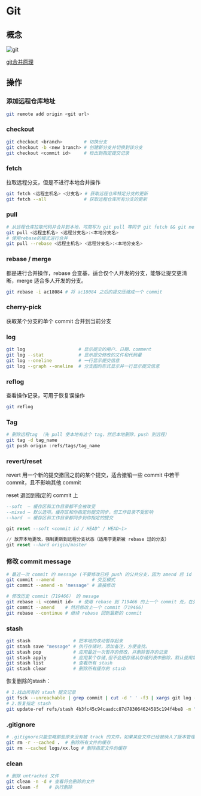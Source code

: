 # Git

 ## 概念

![git](http://qiniu.houserqu.com/ec7210655b4d4fc4afcd1466d9aa2343~tplv-k3u1fbpfcp-zoom-1.image)

[git合并原理](https://zhuanlan.zhihu.com/p/149287658)

## 操作

### 添加远程仓库地址

```bash
git remote add origin <git url>
```

### checkout

```bash
git checkout <branch>        # 切换分支
git checkout -b <new branch> # 创建新分支并切换到该分支
git checkout <commit id>     # 检出到指定提交记录
```

### fetch

拉取远程分支，但是不进行本地合并操作

```bash
git fetch <远程主机名> <分支名> # 获取远程仓库特定分支的更新
git fetch --all              # 获取远程仓库所有分支的更新
```

### pull

```bash
# 从远程仓库拉取代码并合并到本地，可简写为 git pull 等同于 git fetch && git merge 
git pull <远程主机名> <远程分支名>:<本地分支名>
# 使用rebase的模式进行合并
git pull --rebase <远程主机名> <远程分支名>:<本地分支名>
```

### rebase / merge

都是进行合并操作，rebase 会变基，适合仅个人开发的分支，能够让提交更清晰，merge 适合多人开发的分支。

```bash
git rebase -i ac18084 # 将 ac18084 之后的提交压缩成一个 commit
```

### cherry-pick

获取某个分支的单个 commit 合并到当前分支

### log

```bash
git log                    # 显示提交的用户、日期、comment
git log --stat             # 显示提交修改的文件和代码量
git log --oneline          # 一行显示提交信息
git log --graph --oneline  # 分支图的形式显示并一行显示提交信息
```

### reflog

查看操作记录，可用于恢复误操作

```bash
git reflog
```

### Tag

```bash
# 删除远程tag （先 pull 使本地有这个 tag，然后本地删除，push 到远程）
git tag -d tag_name
git push origin :refs/tags/tag_name
```

### revert/reset

revert 用一个新的提交撤回之前的某个提交，适合撤销一些 commit 中若干 commit，且不影响其他 commit

reset 退回到指定的 commit 上

```sql
--soft  – 缓存区和工作目录都不会被改变
--mixed – 默认选项。缓存区和你指定的提交同步，但工作目录不受影响
--hard  – 缓存区和工作目录都同步到你指定的提交

git reset --soft <commit id / HEAD^ / HEAD~1>

// 放弃本地更改，强制更新到远程分支状态（适用于更新被 rebase 过的分支）
git reset --hard origin/master
```

### 修改 commit message

```bash
# 最近一次 commit 的 message (不要修改已经 push 的公共分支，因为 amend 后 id 会变)
git commit --amend              # 交互模式
git commit --amend -m 'message' # 直接修改

# 修改历史 commit（719466） 的 mesage
git rebase -i <commit id>  # 使用 rebase 到 719466 的上一个 commit 处，在弹出文件中修改 719466 的 commit 为 edit，此时 rebase 到这里到时候会停下 
git commit --amend    # 然后修改上一个 commit（719466）
git rebase --continue # 继续 rebase 回到最新的 commit
```

### stash

```bash
git stash                # 把本地的改动暂存起来
git stash save "message" # 执行存储时，添加备注，方便查找。
git stash pop            # 应用最近一次暂存的修改，并删除暂存的记录
git stash apply          # 应用某个存储,但不会把存储从存储列表中删除，默认使用第一个存储, 添加 stash@{$num} 参数指定记录
git stash list           # 查看所有 stash
git stash clear          # 删除所有缓存的 stash
```

恢复删除的stash：

```bash
# 1.找出所有的 stash 提交记录
git fsck --unreachable | grep commit | cut -d ' ' -f3 | xargs git log --merges --no-walk
# 2.恢复指定 stash
git update-ref refs/stash 4b3fc45c94caadcc87d783064624585c194f4be8 -m "My recovered stash"
```

### .gitignore

```bash
# .gitignore只能忽略那些原来没有被 track 的文件，如果某些文件已经被纳入了版本管理中，则修改 .gitignore 是无效的。解决方法是先把本地缓存删除，然后再提交。
git rm -r --cached .  # 删除所有文件的缓存
git rm --cached logs/xx.log # 删除指定文件的缓存
```

### clean

```bash
# 删除 untracked 文件
git clean -n -d # 查看将会删除的文件
git clean -f    # 执行删除
```